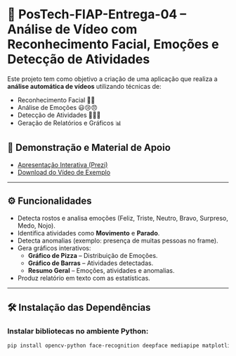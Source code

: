 # 🚀 PosTech-FIAP-Entrega-04 – Análise de Vídeo com Reconhecimento Facial, Emoções e Detecção de Atividades

Este projeto tem como objetivo a criação de uma aplicação que realiza a **análise automática de vídeos** utilizando técnicas de:
- Reconhecimento Facial 🧑‍💻
- Análise de Emoções 😃😢😠
- Detecção de Atividades 🏃‍♂️🧍
- Geração de Relatórios e Gráficos 📊

## 🎥 Demonstração e Material de Apoio
- [Apresentação Interativa (Prezi)](https://prezi.com/view/EeNrfgyfjCEKJ0MzLX/)
- [Download do Vídeo de Exemplo](https://drive.google.com/file/d/1B5PfzZdUDi-7Ac7BK3a3WdNppfQgM_Ne/view?usp=drive_link)

---

## ⚙️ Funcionalidades
- Detecta rostos e analisa emoções (Feliz, Triste, Neutro, Bravo, Surpreso, Medo, Nojo).
- Identifica atividades como **Movimento** e **Parado**.
- Detecta anomalias (exemplo: presença de muitas pessoas no frame).
- Gera gráficos interativos:
  - **Gráfico de Pizza** – Distribuição de Emoções.
  - **Gráfico de Barras** – Atividades detectadas.
  - **Resumo Geral** – Emoções, atividades e anomalias.
- Produz relatório em texto com as estatísticas.

---

## 🛠️ Instalação das Dependências

### Instalar bibliotecas no ambiente Python:
```bash
pip install opencv-python face-recognition deepface mediapipe matplotlib tqdm
